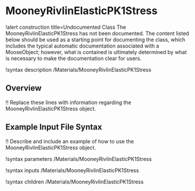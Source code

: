 # MooneyRivlinElasticPK1Stress

!alert construction title=Undocumented Class
The MooneyRivlinElasticPK1Stress has not been documented. The content listed below should be used as a starting point for
documenting the class, which includes the typical automatic documentation associated with a
MooseObject; however, what is contained is ultimately determined by what is necessary to make the
documentation clear for users.

!syntax description /Materials/MooneyRivlinElasticPK1Stress

## Overview

!! Replace these lines with information regarding the MooneyRivlinElasticPK1Stress object.

## Example Input File Syntax

!! Describe and include an example of how to use the MooneyRivlinElasticPK1Stress object.

!syntax parameters /Materials/MooneyRivlinElasticPK1Stress

!syntax inputs /Materials/MooneyRivlinElasticPK1Stress

!syntax children /Materials/MooneyRivlinElasticPK1Stress

